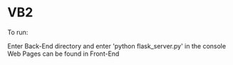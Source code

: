 # VB2


To run:

Enter Back-End directory and enter 'python flask_server.py' in the console 
Web Pages can be found in Front-End 
